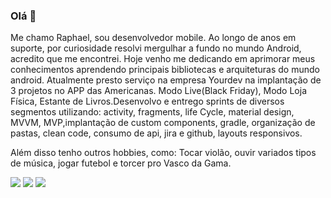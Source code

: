 ### Olá 👋

Me chamo Raphael, sou desenvolvedor mobile. Ao longo de anos em suporte, por curiosidade resolvi mergulhar a fundo no mundo Android, acredito que me encontrei. Hoje venho me dedicando em aprimorar meus conhecimentos aprendendo principais bibliotecas e arquiteturas do mundo android.
Atualmente presto serviço na empresa Yourdev na implantação de 3 projetos no APP das Americanas. Modo Live(Black Friday), Modo Loja Física, Estante de Livros.Desenvolvo e entrego sprints de diversos segmentos utilizando: activity, fragments, life Cycle, material design, MVVM, MVP,implantação de custom components, gradle, organização de pastas, clean code, consumo de api, jira e github, layouts responsivos.

Além disso tenho outros hobbies, como: Tocar violão, ouvir variados tipos de música, jogar futebol e torcer pro Vasco da Gama.

<div> 
  <a href="https://www.instagram.com/raphaelrodrigu3s/" target="_blank"><img src="https://img.shields.io/badge/-Instagram-%23E4405F?style=for-the-badge&logo=instagram&logoColor=white" target="_blank"></a>
  <a href = "mailto:raphaelrodriguesrj1@gmail.com"><img src="https://img.shields.io/badge/-Gmail-%23333?style=for-the-badge&logo=gmail&logoColor=white" target="_blank"></a>
  <a href="https://www.linkedin.com/in/raphaelrodriguess/" target="_blank"><img src="https://img.shields.io/badge/-LinkedIn-%230077B5?style=for-the-badge&logo=linkedin&logoColor=white" target="_blank"></a> 
 
</div>
